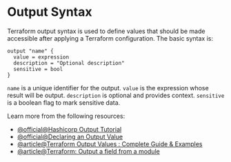 # Output Syntax

Terraform output syntax is used to define values that should be made accessible after applying a Terraform configuration. The basic syntax is:

```hcl
output "name" {
  value = expression
  description = "Optional description"
  sensitive = bool
}
```

`name` is a unique identifier for the output. `value` is the expression whose result will be output. `description` is optional and provides context. `sensitive` is a boolean flag to mark sensitive data.

Learn more from the following resources:

- [@official@Hashicorp Output Tutorial](https://developer.hashicorp.com/terraform/tutorials/configuration-language/outputs)
- [@official@Declaring an Output Value](https://developer.hashicorp.com/terraform/language/values/outputs#declaring-an-output-value)
- [@article@Terraform Output Values : Complete Guide & Examples](https://spacelift.io/blog/terraform-output)
- [@article@Terraform: Output a field from a module](https://stackoverflow.com/questions/47034515/terraform-output-a-field-from-a-module)
